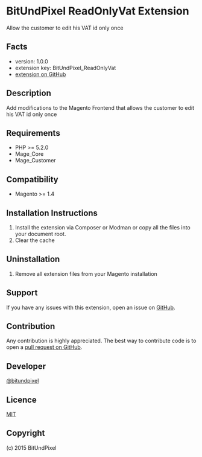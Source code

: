 BitUndPixel ReadOnlyVat Extension
=====================
Allow the customer to edit his VAT id only once

Facts
-----
- version: 1.0.0
- extension key: BitUndPixel_ReadOnlyVat
- [extension on GitHub](https://github.com/bitundpixel/magento-read-only-vat)

Description
-----------
Add modifications to the Magento Frontend that allows the customer to edit his VAT id only once

Requirements
------------
- PHP >= 5.2.0
- Mage_Core
- Mage_Customer

Compatibility
-------------
- Magento >= 1.4

Installation Instructions
-------------------------
1. Install the extension via Composer or Modman or copy all the files into your document root.
2. Clear the cache

Uninstallation
--------------
1. Remove all extension files from your Magento installation

Support
-------
If you have any issues with this extension, open an issue on [GitHub](https://github.com/bitundpixel/magento-read-only-vat/issues).

Contribution
------------
Any contribution is highly appreciated. The best way to contribute code is to open a [pull request on GitHub](https://help.github.com/articles/using-pull-requests).

Developer
---------
[@bitundpixel](https://twitter.com/bitundpixel)

Licence
-------
[MIT](https://github.com/bitundpixel/magento-read-only-vat/blob/master/LICENSE)

Copyright
---------
(c) 2015 BitUndPixel
